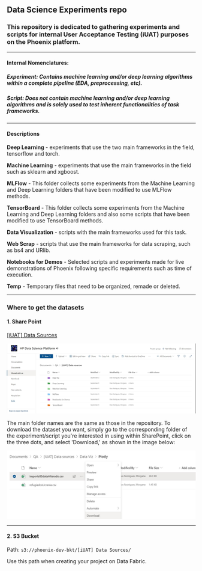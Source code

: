 ## Data Science Experiments repo

### This repository is dedicated to gathering experiments and scripts for internal User Acceptance Testing (iUAT) purposes on the Phoenix platform.
----------

#### Internal Nomenclatures:
##### **Experiment:** Contains machine learning and/or deep learning algorithms within a complete pipeline (EDA, preprocessing, etc).
##### **Script:** Does not contain machine learning and/or deep learning algorithms and is solely used to test inherent functionalities of task frameworks.

---
#### Descriptions

**Deep Learning** - experiments that use the two main frameworks in the field, tensorflow and torch.

**Machine Learning** - experiments that use the main frameworks in the field such as sklearn and xgboost.

**MLFlow** - This folder collects some experiments  from the Machine Learning and Deep Learning folders that have been modified to use MLFlow methods.

**TensorBoard** - This folder collects some experiments from the Machine Learning and Deep Learning folders and also some scripts that have been modified to use TensorBoard methods.

**Data Visualization** - scripts with the main frameworks used for this task.

**Web Scrap** - scripts that use the main frameworks for data scraping, such as bs4 and URlib.

**Notebooks for Demos** - Selected scripts and experiments made for live demonstrations of Phoenix following specific requirements such as time of execution.

**Temp** - Temporary files that need to be organized, remade or deleted.

---

### Where to get the datasets

#### 1. Share Point

[[iUAT] Data Sources](https://hp.sharepoint.com/:f:/t/HPDataSciencePlatform/Egx7evqicM5Poxr0aA7BwXABwLS4O1SY7FPjd5LEFKRAPQ?e=klCxGk)

![alt](images_readme/data-sources.jpg)


The main folder names are the same as those in the repository. To download the dataset you want, simply go to the corresponding folder of the experiment/script you're interested in using within SharePoint, click on the three dots, and select 'Download,' as shown in the image below:

![alt](images_readme/download-datasets.jpg)

---

#### 2. S3 Bucket
Path: `s3://phoenix-dev-bkt/[iUAT] Data Sources/`

Use this path when creating your project on Data Fabric.